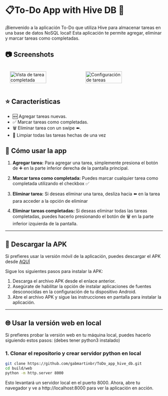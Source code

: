 # 📋To-Do App with Hive DB 💽

¡Bienvenido a la aplicación To-Do que utiliza Hive para almacenar tareas en una base de datos NoSQL local! Esta aplicación te permite agregar, eliminar y marcar tareas como completadas.

## 📷 Screenshots
<div style="display: flex; justify-content: space-between; padding: 10px;">
  <img src="https://github.com/user-attachments/assets/eff805c3-d094-446b-9b91-9b724d40b127" alt="Vista de tarea completada" style="width: 50%; height: auto; padding: 5px;"/>
  <img src="https://github.com/user-attachments/assets/96402aa4-59e8-4cf8-b4c5-010ff444a366" alt="Configuración de tareas" style="width: 50%; height: auto; padding: 5px;"/>
</div>


## ⭐ Características

- 🆕 Agregar tareas nuevas.
- ✅ Marcar tareas como completadas.
- 🗑️ Eliminar tarea con un swipe ⬅️.
- 🧹 Limpiar todas las tareas hechas de una vez

## 🔎 Cómo usar la app

1. **Agregar tarea:**
   Para agregar una tarea, simplemente presiona el botón de ➕ en la parte inferior derecha de la pantalla principal.

2. **Marcar tarea como completada:**
   Puedes marcar cualquier tarea como completada utilizando el checkbox ✅

3. **Eliminar tarea:**
   Si deseas eliminar una tarea, desliza hacia ⬅️ en la tarea para acceder a la opción de eliminar

4. **Eliminar tareas completadas:**
   Si deseas eliminar todas las tareas completadas, puedes hacerlo presionando el botón de 🗑️ en la parte inferior izquierda de la pantalla.

---

## 📁 Descargar la APK

Si prefieres usar la versión móvil de la aplicación, puedes descargar el APK desde [AQUÍ](build/app/outputs/flutter-apk/app-release.apk)  

Sigue los siguientes pasos para instalar la APK:

1. Descarga el archivo APK desde el enlace anterior.
2. Asegúrate de habilitar la opción de instalar aplicaciones de fuentes desconocidas en la configuración de tu dispositivo Android.
3. Abre el archivo APK y sigue las instrucciones en pantalla para instalar la aplicación.

---

## 🌐 Usar la versión web en local

Si prefieres probar la versión web en tu máquina local, puedes hacerlo siguiendo estos pasos:
(debes tener python3 instalado)

### 1. Clonar el repositorio y crear servidor python en local

```bash
git clone https://github.com/gabmartinbr/ToDo_app_hive_db.git
cd build/web
python -m http.server 8000
```
Esto levantará un servidor local en el puerto 8000. Ahora, abre tu navegador y ve a http://localhost:8000 para ver la aplicación en acción.
